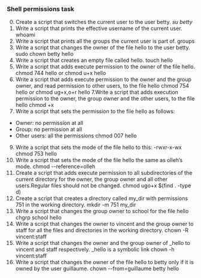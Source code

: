 ### Shell permissions task

0. Create a script that switches the current user to the user betty.
    *su betty*
1. Write a script that prints the effective username of the current user.
    whoami
2. Write a script that prints all the groups the current user is part of.
    groups
3. Write a script that changes the owner of the file hello to the user betty.
    sudo chown betty hello
4. Write a script that creates an empty file called hello.
    touch hello
5. Write a script that adds execute permission to the owner of the file hello.
    chmod 744 hello or chmod u+x hello
6. Write a script that adds execute permission to the owner and the group owner, and read permission to other users, to the file hello
    chmod 754 hello or chmod ug+x,o+r hello
7.Write a script that adds execution permission to the owner, the group owner and the other users, to the file hello
    chmod +x
8. Write a script that sets the permission to the file hello as follows:
  * Owner: no permission at all
  * Group: no permission at all
  * Other users: all the permissions
    chmod 007 hello
9. Write a script that sets the mode of the file hello to this: -rwxr-x-wx
    chmod 753 hello
10. Write a script that sets the mode of the file hello the same as olleh’s mode.
    chmod --reference=olleh
11. Create a script that adds execute permission to all subdirectories of the current directory for the owner, the group owner and all other users.Regular files should not be changed.
    chmod ugo+x $(find . -type d)
12. Create a script that creates a directory called my_dir with permissions 751 in the working directory.
    mkdir -m 751 my_dir
13. Write a script that changes the group owner to school for the file hello
    chgrp school hello
100. Write a script that changes the owner to vincent and the group owner to staff for all the files and directories in the working directory.
    chown -R vincent:staff
101. Write a script that changes the owner and the group owner of _hello to vincent and staff respectively. _hello is a symbolic link
    chown -h vincent:staff
102. Write a script that changes the owner of the file hello to betty only if it is owned by the user guillaume.
    chown --from=guillaume betty hello
   

